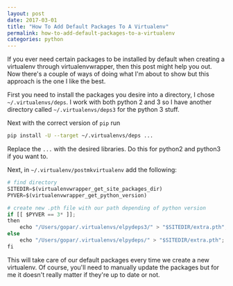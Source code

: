 ```yaml
---
layout: post
date: 2017-03-01
title: "How To Add Default Packages To A Virtualenv"
permalink: how-to-add-default-packages-to-a-virtualenv
categories: python
---
```


If you ever need certain packages to be installed by default when creating a virtualenv through virtualenvwrapper, then this post might help you out. Now there's a couple of ways of doing what I'm about to show but this approach is the one I like the best.

First you need to install the packages you desire into a directory, I chose `~/.virtualenvs/deps`. I work with both python 2 and 3 so I have another directory called `~/.virtualenvs/deps3` for the python 3 stuff.

Next with the correct version of `pip` run

```bash
pip install -U --target ~/.virtualenvs/deps ...
```

Replace the `...` with the desired libraries. Do this for python2 and python3 if you want to.

Next, in `~/.virtualenv/postmkvirtualenv` add the following:

```python
# find directory
SITEDIR=$(virtualenvwrapper_get_site_packages_dir)
PYVER=$(virtualenvwrapper_get_python_version)

# create new .pth file with our path depending of python version
if [[ $PYVER == 3* ]];
then
    echo "/Users/gopar/.virtualenvs/elpydeps3/" > "$SITEDIR/extra.pth";
else
    echo "/Users/gopar/.virtualenvs/elpydeps/" > "$SITEDIR/extra.pth";
fi
```

This will take care of our default packages every time we create a new virtualenv. Of course, you'll need to manually update the packages but for me it doesn't really matter if they're up to date or not.
